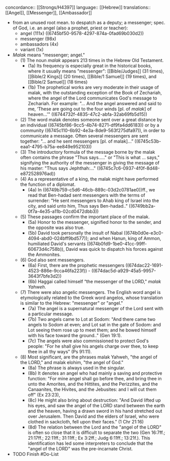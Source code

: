 concordance:: [[Strongs/H4397]] 
language:: [[Hebrew]] 
translations:: [[Angel]], [[Messenger]], [[Ambassador]]

- from an unused root mean. to despatch as a deputy; a messenger; spec. of God, i.e. an angel (also a prophet, priest or teacher):
	- angel (111x) ((6745bf50-9578-4297-874a-0fad69b030d2))
	- messenger (98x)
	- ambassadors (4x)
	- variant (1x)
- *Malak* means "messenger; angel."
	- (1) The noun *malak* appears 213 times in the Hebrew Old Testament.
		- (1a) Its frequency is especially great in the historical books, where it usually means "messenger": [[Bible/Judges]] (31 times), [[Bible/2 Kings]] (20 times), [[Bible/1 Samuel]] (19 times), and [[Bible/2 Samuel]] (18 times)
		- (1b) The prophetical works are very moderate in their usage of malak, with the outstanding exception of the Book of Zechariah, where the angel of the Lord communicates God's message to Zechariah. For example: "… And the angel answered and said to me, ‘These are going out to the four winds [pl. of *malak*] of heaven…'" ((6744732f-4835-47c2-abfa-32ab69fb5d15))
	- (2) The word malak denotes someone sent over a great distance by an individual ((6745bf86-9cc5-4b74-8271-df9fa4dd6183)) or by a community ((6745c110-6b92-4e3a-8de9-563f275dfa97)), in order to communicate a message. Often several messengers are sent together: "… and he sent messengers [pl. of malak]…” ((6745c53b-eaa1-4795-b75a-ee849e952103))
	- (3) The introductory formula of the message borne by the malak often contains the phrase "Thus says....." or "This is what ... says," signifying the authority of the messenger in giving the message of his master: "Thus says Jephthah:…" ((6745c7c6-0937-4f0f-8d48-e872528976ad))
	- (4) As a representative of a king, the malak might have performed the function of a diplomat.
		- (4a) In ((6749b759-c5d6-46cb-889c-03d2c0781ae0))ff., we read that Ben-hadad sent messengers with the terms of surrender: "He sent messengers to Ahab king of Israel into the city, and said unto him, Thus says Ben-hadad.." ((6749bb2a-0f7a-4e35-a11b-02cd0472dbb3))
	- (5) These passages confirm the important place of the malak.
		- (5a) Honor to the messenger, signified honor to the sender, and the opposite was also true.
		- (5b) David took personally the insult of Nabal ((674b0d0e-e3c0-4094-abd0-024bff9bd577)); and when Hanun, king of Ammon, humiliated David's servants ((674b0fd9-1be0-41cc-99ff-60673d4c758b)), David was quick to dispatch his forces against the Ammonites.
	- (6) God also sent messengers.
		- (6a) First, there are the prophetic messengers ((674dac22-1691-4523-886e-9cca46fa223f)) - ((674dac5d-a929-45a5-9957-3643f7bfe3d2))
		- (6b) Haggai called himself “the messenger of the LORD," *malak Yahweh*.
	- (7) There were also angelic messengers. The English word angel is etymologically related to the Greek word angelos, whose translation is similar to the Hebrew: "messenger" or "angel."
		- (7a) The angel is a supernatural messenger of the Lord sent with a particular message.
		- (7b) Two angels came to Lot at Sodom: "And there came two angels to Sodom at even; and Lot sat in the gate of Sodom: and Lot seeing them rose up to meet them; and he bowed himself with his face toward the ground.." (Gen 19:1).
		- (7c) The angels were also commissioned to protect God's people: "For he shall give his angels charge over thee, to keep thee in all thy ways" (Ps 91:11).
	- (8) Most significant, are the phrases malak Yahweh, "the angel of the LORD," and malak elohim, "the angel of God."
		- (8a) The phrase is always used in the singular.
		- (8b) It denotes an angel who had mainly a saving and protective function: "For mine angel shall go before thee, and bring thee in unto the Amorites, and the Hittites, and the Perizzites, and the Canaanites, the Hivites, and the Jebusites: and I will cut them off" (Ex 23:23),
		- (8c) He might also bring about destruction: "And David lifted up his eyes, and saw the angel of the LORD stand between the earth and the heaven, having a drawn sword in his hand stretched out over Jerusalem. Then David and the elders of Israel, who were clothed in sackcloth, fell upon their faces.” (1 Chr 21:16)
		- (8d) The relation between the Lord and the "angel of the LORD" is often so close that it is difficult to separate the two (Gen 16:7ff.; 21:17ff.; 22:11ff.; 31:11ff.; Ex 3:2ff.; Judg 6:11ff.; 13:21f.). This identification has led some interpreters to conclude that the "angel of the LORD" was the pre-incarnate Christ.
- TODO Finish #Do-List